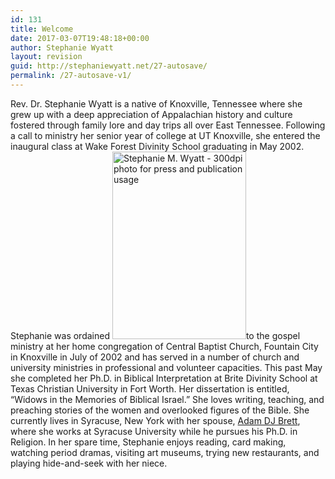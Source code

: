 ```yaml
---
id: 131
title: Welcome
date: 2017-03-07T19:48:18+00:00
author: Stephanie Wyatt
layout: revision
guid: http://stephaniewyatt.net/27-autosave/
permalink: /27-autosave-v1/
---
```

Rev. Dr. Stephanie Wyatt is a native of Knoxville, Tennessee where she grew up with a deep appreciation of Appalachian history and culture fostered through family lore and day trips all over East Tennessee. Following a call to ministry her senior year of college at UT Knoxville, she entered the inaugural class at Wake Forest Divinity School graduating in May 2002. Stephanie was ordained <img class="alignright size-medium wp-image-77" src="http://stephaniewyatt.net/wp-content/uploads/2012/01/copyright_Clem10_MG_4496cw_stephanie_bg-214x300.jpg" alt="Stephanie M. Wyatt - 300dpi photo for press and publication usage" width="214" height="300" />to the gospel ministry at her home congregation of Central Baptist Church, Fountain City in Knoxville in July of 2002 and has served in a number of church and university ministries in professional and volunteer capacities. This past May she completed her Ph.D. in Biblical Interpretation at Brite Divinity School at Texas Christian University in Fort Worth. Her dissertation is entitled, “Widows in the Memories of Biblical Israel.” She loves writing, teaching, and preaching stories of the women and overlooked figures of the Bible. She currently lives in Syracuse, New York with her spouse, <a href="http://adamdjbrett.com">Adam DJ Brett</a>, where she works at Syracuse University while he pursues his Ph.D. in Religion. In her spare time, Stephanie enjoys reading, card making, watching period dramas, visiting art museums, trying new restaurants, and playing hide-and-seek with her niece.
